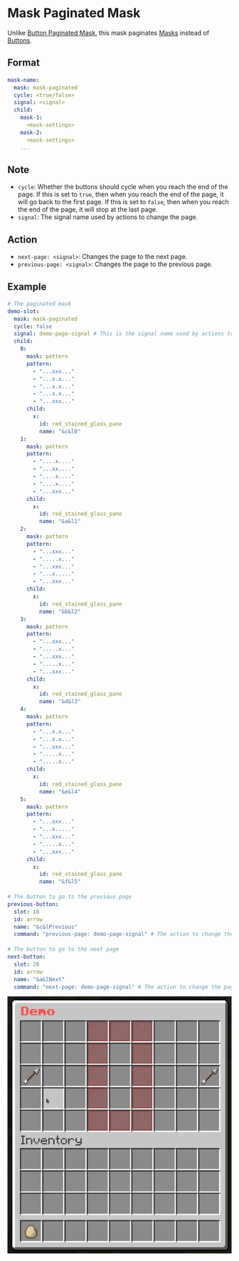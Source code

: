 # Mask Paginated Mask

Unlike [Button Paginated Mask](./button-paginated-mask.md), this mask paginates [Masks](../mask.md) instead of [Buttons](../../../Button.md).

## Format

```yaml
mask-name:
  mask: mask-paginated
  cycle: <true/false>
  signal: <signal>
  child:
    mask-1:
      <mask-settings>
    mask-2:
      <mask-settings>
    ...
```

## Note

* `cycle`: Whether the buttons should cycle when you reach the end of the page. If this is set to `true`, then when you reach the end of the page, it will go back to the first page. If this is set to `false`, then when you reach the end of the page, it will stop at the last page.
* `signal`: The signal name used by actions to change the page.

## Action

* `next-page: <signal>`: Changes the page to the next page.
* `previous-page: <signal>`: Changes the page to the previous page.

## Example

```yaml
# The paginated mask
demo-slot:
  mask: mask-paginated
  cycle: false
  signal: demo-page-signal # This is the signal name used by actions to change the page.
  child:
    0:
      mask: pattern
      pattern:
        - "...xxx..."
        - "...x.x..."
        - "...x.x..."
        - "...x.x..."
        - "...xxx..."
      child:
        x:
          id: red_stained_glass_pane
          name: "&c&l0"
    1:
      mask: pattern
      pattern:
        - "....x...."
        - "...xx...."
        - "....x...."
        - "....x...."
        - "...xxx..."
      child:
        x:
          id: red_stained_glass_pane
          name: "&a&l1"
    2:
      mask: pattern
      pattern:
        - "...xxx..."
        - ".....x..."
        - "...xxx..."
        - "...x....."
        - "...xxx..."
      child:
        x:
          id: red_stained_glass_pane
          name: "&b&l2"
    3:
      mask: pattern
      pattern:
        - "...xxx..."
        - ".....x..."
        - "...xxx..."
        - ".....x..."
        - "...xxx..."
      child:
        x:
          id: red_stained_glass_pane
          name: "&d&l3"
    4:
      mask: pattern
      pattern:
        - "...x.x..."
        - "...x.x..."
        - "...xxx..."
        - ".....x..."
        - ".....x..."
      child:
        x:
          id: red_stained_glass_pane
          name: "&e&l4"
    5:
      mask: pattern
      pattern:
        - "...xxx..."
        - "...x....."
        - "...xxx..."
        - ".....x..."
        - "...xxx..."
      child:
        x:
          id: red_stained_glass_pane
          name: "&f&l5"

# The button to go to the previous page
previous-button:
  slot: 18
  id: arrow
  name: "&c&lPrevious"
  command: "previous-page: demo-page-signal" # The action to change the page

# The button to go to the next page
next-button:
  slot: 26
  id: arrow
  name: "&a&lNext"
  command: "next-page: demo-page-signal" # The action to change the page
```

![Mask Paginated](./images/mask-paginated-1.gif)
